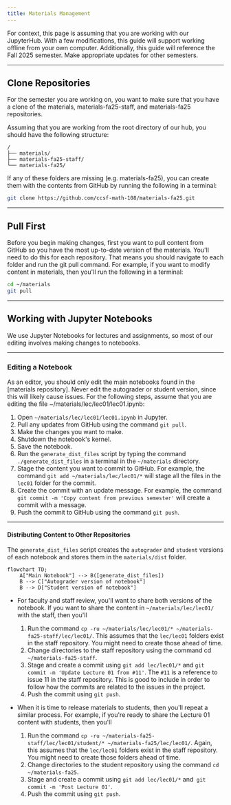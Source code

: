 ```yaml
---
title: Materials Management
---
```


For context, this page is assuming that you are working with our JupyterHub. With a few modifications, this guide will support working offline from your own computer. Additionally, this guide will reference the Fall 2025 semester. Make appropriate updates for other semesters.

---

## Clone Repositories

For the semester you are working on, you want to make sure that you have a clone of the materials, materials-fa25-staff, and materials-fa25 repositories. 

Assuming that you are working from the root directory of our hub, you should have the following structure:

```text
/
├── materials/
├── materials-fa25-staff/
└── materials-fa25/
```

If any of these folders are missing (e.g. materials-fa25), you can create them with the contents from GitHub by running the following in a terminal:

```bash
git clone https://github.com/ccsf-math-108/materials-fa25.git
```

--- 

## Pull First

Before you begin making changes, first you want to pull content from GitHub so you have the most up-to-date version of the materials. You'll need to do this for each repository. That means you should navigate to each folder and run the git pull command. For example, if you want to modify content in materials, then you'll run the following in a terminal:

```bash
cd ~/materials
git pull
```

---

## Working with Jupyter Notebooks

We use Jupyter Notebooks for lectures and assignments, so most of our editing involves making changes to notebooks.

---

### Editing a Notebook
As an editor, you should only edit the main notebooks found in the [materials repository]. Never edit the autograder or student version, since this will likely cause issues. For the following steps, assume that you are editing the file ~/materials/lec/lec01/lec01.ipynb:

1. Open `~/materials/lec/lec01/lec01.ipynb` in Jupyter.
1. Pull any updates from GitHub using the command `git pull`.
1. Make the changes you want to make.
1. Shutdown the notebook's kernel.
1. Save the notebook.
1. Run the `generate_dist_files` script by typing the command `./generate_dist_files` in a terminal in the `~/materials` directory.
1. Stage the content you want to commit to GitHub. For example, the command `git add ~/materials/lec/lec01/*` will stage all the files in the `lec01` folder for the commit.
1. Create the commit with an update message. For example, the command `git commit -m 'Copy content from previous semester'` will create a commit with a message.
1. Push the commit to GitHub using the command `git push`.

---

#### Distributing Content to Other Repositories
The `generate_dist_files` script creates the `autograder` and `student` versions of each notebook and stores them in the `materials/dist` folder.

```mermaid
flowchart TD;
    A["Main Notebook"] --> B([generate_dist_files])
    B --> C["Autograder version of notebook"]
    B --> D["Student version of notebook"]
```

- For faculty and staff review, you'll want to share both versions of the notebook. If you want to share the content in `~/materials/lec/lec01/` with the staff, then you'll 
    1. Run the command `cp -ru ~/materials/lec/lec01/* ~/materials-fa25-staff/lec/lec01/`. This assumes that the `lec/lec01` folders exist in the staff repository. You might need to create those ahead of time.
    1. Change directories to the staff repository using the command cd `~/materials-fa25-staff`.
    1. Stage and create a commit using `git add lec/lec01/*` and `git commit -m 'Update Lecture 01 from #11'`. The `#11` is a reference to issue 11 in the staff repository. This is good to include in order to follow how the commits are related to the issues in the project.
    1. Push the commit using `git push`.

- When it is time to release materials to students, then you'll repeat a similar process. For example, if you're ready to share the Lecture 01 content with students, then you'll
    1. Run the command `cp -ru ~/materials-fa25-staff/lec/lec01/student/* ~/materials-fa25/lec/lec01/`. Again, this assumes that the `lec/lec01` folders exist in the staff repository. You might need to create those folders ahead of time.
    1. Change directories to the student repository using the command `cd ~/materials-fa25`.
    1. Stage and create a commit using `git add lec/lec01/*` and` git commit -m 'Post Lecture 01'`.
    1. Push the commit using `git push`.